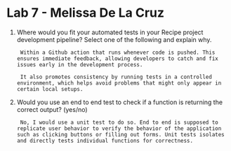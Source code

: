 # Lab 7 - Melissa De La Cruz

1) Where would you fit your automated tests in your Recipe project development pipeline? Select one of the following and explain why.

        Within a Github action that runs whenever code is pushed. This ensures immediate feedback, allowing developers to catch and fix issues early in the development process. 

        It also promotes consistency by running tests in a controlled environment, which helps avoid problems that might only appear in certain local setups. 

2) Would you use an end to end test to check if a function is returning the correct output? (yes/no)
   
        No, I would use a unit test to do so. End to end is supposed to replicate user behavior to verify the behavior of the application such as clicking buttons or filling out forms. Unit tests isolates and directly tests individual functions for correctness.






